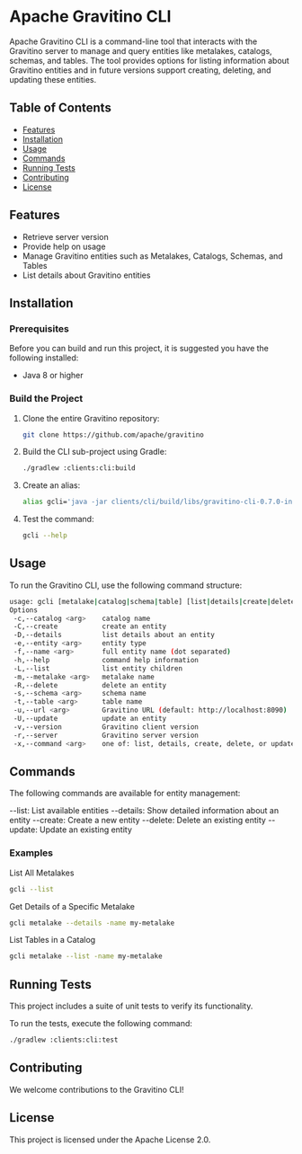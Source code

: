 <!--
  Licensed to the Apache Software Foundation (ASF) under one
  or more contributor license agreements.  See the NOTICE file
  distributed with this work for additional information
  regarding copyright ownership.  The ASF licenses this file
  to you under the Apache License, Version 2.0 (the
  "License"); you may not use this file except in compliance
  with the License.  You may obtain a copy of the License at

   http://www.apache.org/licenses/LICENSE-2.0

  Unless required by applicable law or agreed to in writing,
  software distributed under the License is distributed on an
  "AS IS" BASIS, WITHOUT WARRANTIES OR CONDITIONS OF ANY
  KIND, either express or implied.  See the License for the
  specific language governing permissions and limitations
  under the License.
-->

# Apache Gravitino CLI

Apache Gravitino CLI is a command-line tool that interacts with the Gravitino server to manage and query entities like metalakes, catalogs, schemas, and tables. The tool provides options for listing information about Gravitino entities and in future versions support creating, deleting, and updating these entities.

## Table of Contents

- [Features](#features)
- [Installation](#installation)
- [Usage](#usage)
- [Commands](#commands)
- [Running Tests](#running-tests)
- [Contributing](#contributing)
- [License](#license)

## Features

- Retrieve server version
- Provide help on usage
- Manage Gravitino entities such as Metalakes, Catalogs, Schemas, and Tables
- List details about Gravitino entities

## Installation

### Prerequisites

Before you can build and run this project, it is suggested you have the following installed:

- Java 8 or higher

### Build the Project

1. Clone the entire Gravitino repository:

    ```bash
    git clone https://github.com/apache/gravitino
    ```

2. Build the CLI sub-project using Gradle:

    ```bash
    ./gradlew :clients:cli:build
    ```
3. Create an alias:

    ```bash
    alias gcli='java -jar clients/cli/build/libs/gravitino-cli-0.7.0-incubating-SNAPSHOT.jar'
    ```
3. Test the command:
    ```bash
    gcli --help
    ```

## Usage

To run the Gravitino CLI, use the following command structure:

```bash
usage: gcli [metalake|catalog|schema|table] [list|details|create|delete|update] [options]
Options
 -c,--catalog <arg>    catalog name
 -C,--create           create an entity
 -D,--details          list details about an entity
 -e,--entity <arg>     entity type
 -f,--name <arg>       full entity name (dot separated)
 -h,--help             command help information
 -L,--list             list entity children
 -m,--metalake <arg>   metalake name
 -R,--delete           delete an entity
 -s,--schema <arg>     schema name
 -t,--table <arg>      table name
 -u,--url <arg>        Gravitino URL (default: http://localhost:8090)
 -U,--update           update an entity
 -v,--version          Gravitino client version
 -r,--server           Gravitino server version
 -x,--command <arg>    one of: list, details, create, delete, or update
```

## Commands
The following commands are available for entity management:

--list: List available entities
--details: Show detailed information about an entity
--create: Create a new entity
--delete: Delete an existing entity
--update: Update an existing entity

### Examples
List All Metalakes

```bash
gcli --list
```

Get Details of a Specific Metalake

```bash
gcli metalake --details -name my-metalake
```

List Tables in a Catalog

```bash
gcli metalake --list -name my-metalake
```

## Running Tests

This project includes a suite of unit tests to verify its functionality.

To run the tests, execute the following command:

```bash
./gradlew :clients:cli:test
```

## Contributing

We welcome contributions to the Gravitino CLI!

## License

This project is licensed under the Apache License 2.0.

